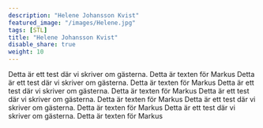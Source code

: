 ```yaml
---
description: "Helene Johansson Kvist"
featured_image: "/images/Helene.jpg"
tags: [STL]
title: "Helene Johansson Kvist"
disable_share: true
weight: 10
---
```


Detta är ett test där vi skriver om gästerna. Detta är texten för Markus
Detta är ett test där vi skriver om gästerna. Detta är texten för Markus
Detta är ett test där vi skriver om gästerna. Detta är texten för Markus
Detta är ett test där vi skriver om gästerna. Detta är texten för Markus
Detta är ett test där vi skriver om gästerna. Detta är texten för Markus
Detta är ett test där vi skriver om gästerna. Detta är texten för Markus
